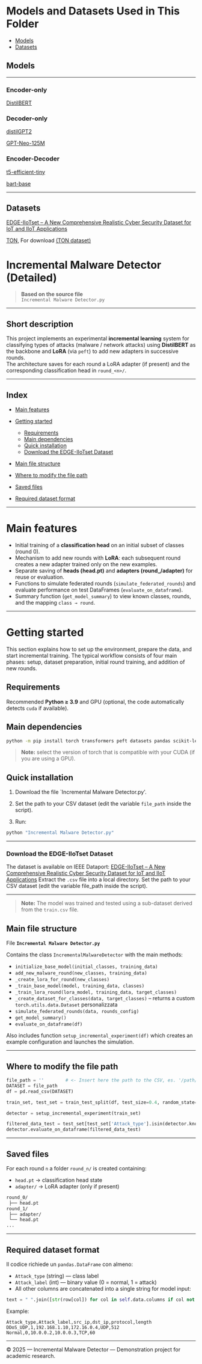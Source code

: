 # Models and Datasets Used in This Folder
- [Models](#models)  
- [Datasets](#datasets)

## Models
---
### Encoder-only
[DistilBERT](https://huggingface.co/docs/transformers/model_doc/distilbert)

### Decoder-only
[distilGPT2](https://huggingface.co/distilbert/distilgpt2)  
  
[GPT-Neo-125M](https://huggingface.co/EleutherAI/gpt-neo-125m)

### Encoder-Decoder
[t5-efficient-tiny](https://huggingface.co/google/t5-efficient-tiny)  
  
[bart-base](https://huggingface.co/facebook/bart-base)

---
## Datasets
[EDGE-IIoTset – A New Comprehensive Realistic Cyber Security Dataset for IoT and IIoT Applications](https://ieee-dataport.org/documents/edge-iiotset-new-comprehensive-realistic-cyber-security-dataset-iot-and-iiot-applications)  
  
[TON](https://ieee-dataport.org/documents/toniot-datasets#files), For download [(TON dataset)](https://research.unsw.edu.au/projects/toniot-datasets)  



# Incremental Malware Detector (Detailed)

> **Based on the source file**  
> `Incremental Malware Detector.py`

---

## Short description
This project implements an experimental **incremental learning** system for classifying types of attacks (malware / network attacks) using **DistilBERT** as the backbone and **LoRA** (via `peft`) to add new adapters in successive rounds.  
The architecture saves for each round a LoRA adapter (if present) and the corresponding classification head in `round_<n>/`.

---

## Index
- [Main features](#main-features)  
- [Getting started](#getting-started)
  - [Requirements](#requirements)
  - [Main dependencies](#main-dependencies)
  - [Quick installation](#quick-installation)
  - [Download the EDGE-IIoTset Dataset](#download-the-edge-iiotset-dataset)  
  
- [Main file structure](#main-file-structure)  
- [Where to modify the file path](#where-to-modify-the-file-path)  
- [Saved files](#saved-files)  
- [Required dataset format](#required-dataset-format)  

---

# Main features
- Initial training of a **classification head** on an initial subset of classes (round 0).  
- Mechanism to add new rounds with **LoRA**: each subsequent round creates a new adapter trained only on the new examples.  
- Separate saving of **heads (head.pt)** and **adapters (round_<n>/adapter)** for reuse or evaluation.  
- Functions to simulate federated rounds (`simulate_federated_rounds`) and evaluate performance on test DataFrames (`evaluate_on_dataframe`).  
- Summary function (`get_model_summary`) to view known classes, rounds, and the mapping `class → round`.

---

# Getting started
This section explains how to set up the environment, prepare the data, and start incremental training.
The typical workflow consists of four main phases: setup, dataset preparation, initial round training, and addition of new rounds.

## Requirements
Recommended **Python ≥ 3.9** and GPU (optional, the code automatically detects `cuda` if available).

## Main dependencies
```bash
python -m pip install torch transformers peft datasets pandas scikit-learn tqdm numpy
```
> **Note:** select the version of torch that is compatible with your CUDA (if you are using a GPU).

## Quick installation
1. Download the file `Incremental Malware Detector.py'.

2. Set the path to your CSV dataset (edit the variable `file_path` inside the script).

3. Run: 
```bash
python "Incremental Malware Detector.py"
```

---
### Download the EDGE-IIoTset Dataset
The dataset is available on IEEE Dataport:
[EDGE-IIoTset – A New Comprehensive Realistic Cyber Security Dataset for IoT and IIoT Applications](https://ieee-dataport.org/documents/edge-iiotset-new-comprehensive-realistic-cyber-security-dataset-iot-and-iiot-applications)
Extract the `.csv` file into a local directory.
Set the path to your CSV dataset (edit the variable file_path inside the script).

---
> **Note:** The model was trained and tested using a sub-dataset derived from the `train.csv` file.

## Main file structure
File **`Incremental Malware Detector.py`**

Contains the class `IncrementalMalwareDetector` with the main methods:

- `initialize_base_model(initial_classes, training_data)`  
- `add_new_malware_round(new_classes, training_data)`  
- `_create_lora_for_round(new_classes)`  
- `_train_base_model(model, training_data, classes)`  
- `_train_lora_round(lora_model, training_data, target_classes)`  
- `_create_dataset_for_classes(data, target_classes)` – returns a custom `torch.utils.data.Dataset` personalizzata  
- `simulate_federated_rounds(data, rounds_config)`  
- `get_model_summary()`  
- `evaluate_on_dataframe(df)`  

Also includes function `setup_incremental_experiment(df)` which creates an example configuration and launches the simulation.

---

## Where to modify the file path

```python
file_path = ''        # <- Insert here the path to the CSV, es. '/path/to/dataset.csv'
DATASET = file_path
df = pd.read_csv(DATASET)

train_set, test_set = train_test_split(df, test_size=0.4, random_state=42)

detector = setup_incremental_experiment(train_set)

filtered_data_test = test_set[test_set['Attack_type'].isin(detector.known_classes)]
detector.evaluate_on_dataframe(filtered_data_test)
```
---

## Saved files
For each round `n` a folder `round_n/` is created containing:
- `head.pt` → classification head state
- `adapter/` → LoRA adapter (only if present)
```bash
round_0/
 ├── head.pt
round_1/
 ├── adapter/
 └── head.pt
...
```

---

## Required dataset format
Il codice richiede un `pandas.DataFrame` con almeno:
- `Attack_type` (string) — class label
- `Attack_label` (int) — binary value (0 = normal, 1 = attack)
- All other columns are concatenated into a single string for model input:
```python
text = " ".join([str(row[col]) for col in self.data.columns if col not in ['Attack_type', 'Attack_label']])
```

Example:
```csv
Attack_type,Attack_label,src_ip,dst_ip,protocol,length
DDoS_UDP,1,192.168.1.10,172.16.0.4,UDP,512
Normal,0,10.0.0.2,10.0.0.3,TCP,60
```

---

© 2025 — Incremental Malware Detector — Demonstration project for academic research.




